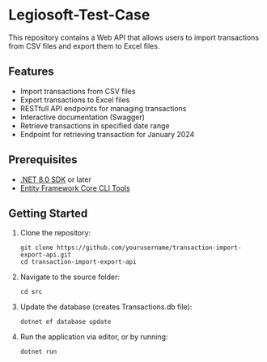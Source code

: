 # Legiosoft-Test-Case

This repository contains a Web API that allows users to import transactions from CSV files and export them to Excel files.

## Features

- Import transactions from CSV files
- Export transactions to Excel files
- RESTfull API endpoints for managing transactions
- Interactive documentation (Swagger)
- Retrieve transactions in specified date range
- Endpoint for retrieving transaction for January 2024

## Prerequisites

- [.NET 8.0 SDK](https://dotnet.microsoft.com/download/dotnet/8.0) or later
- [Entity Framework Core CLI Tools](https://docs.microsoft.com/en-us/ef/core/cli/dotnet)

## Getting Started

1. Clone the repository:
   ```
   git clone https://github.com/yourusername/transaction-import-export-api.git
   cd transaction-import-export-api
   ```

2. Navigate to the source folder:
   ```
   cd src
   ```

3. Update the database (creates Transactions.db file):
   ```
   dotnet ef database update
   ```

4. Run the application via editor, or by running:
   ```
   dotnet run
   ```
